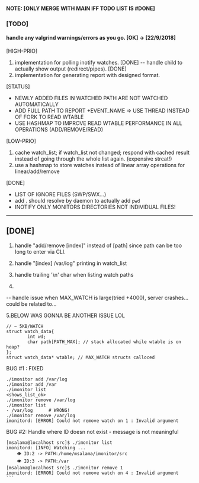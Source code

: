 
#### NOTE: [ONLY MERGE WITH MAIN IFF TODO LIST IS #DONE]

### [TODO]

#### handle any valgrind warnings/errors as you go.   [OK] -> [22/9/2018]

[HIGH-PRIO]
1. implementation for polling inotify watches. [DONE]
-- handle child to actually show output (redirect/pipes). [DONE]
2. implementation for generating report with designed format.

[STATUS]
+ NEWLY ADDED FILES IN WATCHED PATH ARE NOT WATCHED AUTOMATICALLY
+ ADD FULL PATH TO REPORT +EVENT_NAME => USE THREAD INSTEAD OF FORK TO READ WTABLE
+ USE HASHMAP TO IMPROVE READ WTABLE PERFORMANCE IN ALL OPERATIONS (ADD/REMOVE/READ)


[LOW-PRIO]
1. cache watch_list; if watch_list not changed;
respond with cached result instead of going through the whole list again. (expensive strcat!)
2. use a hashmap to store watches instead of linear array operations for linear/add/remove


[DONE]
- LIST OF IGNORE FILES (SWP/SWX...)
- add . should resolve by daemon to actually add `pwd` 
- INOTIFY ONLY MONITORS DIRECTORIES NOT INDIVIDUAL FILES!

--------
 [DONE]
--------

1. handle "add/remove [index]" instead of [path] since path can be too long to enter via CLI.
2. handle "[index] /var/log" printing in watch_list
3. handle trailing '\n' char when listing watch paths

4.
-- handle issue when MAX_WATCH is large(tried +4000), server crashes...
could be related to...

5.BELOW WAS GONNA BE ANOTHER ISSUE LOL

```
// ~ 5KB/WATCH
struct watch_data{
        int wd;
        char path[PATH_MAX]; // stack allocated while wtable is on heap?
};
struct watch_data* wtable; // MAX_WATCH structs calloced
```

BUG #1 : FIXED
```
./imonitor add /var/log
./imonitor add /var
./imonitor list
<shows_list_ok>
./imonitor remove /var/log
./imonitor list
- /var/log      # WRONG!
./imonitor remove /var/log
imonitord: [ERROR] Could not remove watch on 1 : Invalid argument
```

BUG #2: Handle where ID doesn not exist - message is not meaningful
````
[msalama@localhost src]$ ./imonitor list
imonitord: [INFO] Watching ...
    👁️ ID:2 -> PATH:/home/msalama/imonitor/src
    👁️ ID:3 -> PATH:/var
[msalama@localhost src]$ ./imonitor remove 1
imonitord: [ERROR] Could not remove watch on 4 : Invalid argument
```

